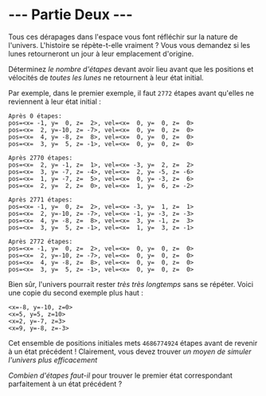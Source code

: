 # --- Partie Deux ---

Tous ces dérapages dans l'espace vous font réfléchir sur la nature de l'univers. L'histoire se répète-t-elle vraiment ? Vous vous demandez si les lunes retourneront un jour à leur emplacement d'origine.

Déterminez *le nombre d'étapes* devant avoir lieu avant que les positions et vélocités de *toutes les lunes* ne retournent à leur état initial.

Par exemple, dans le premier exemple, il faut `2772` étapes avant qu'elles ne reviennent à leur état initial :

```
Après 0 étapes:
pos=<x= -1, y=  0, z=  2>, vel=<x=  0, y=  0, z=  0>
pos=<x=  2, y=-10, z= -7>, vel=<x=  0, y=  0, z=  0>
pos=<x=  4, y= -8, z=  8>, vel=<x=  0, y=  0, z=  0>
pos=<x=  3, y=  5, z= -1>, vel=<x=  0, y=  0, z=  0>

Après 2770 étapes:
pos=<x=  2, y= -1, z=  1>, vel=<x= -3, y=  2, z=  2>
pos=<x=  3, y= -7, z= -4>, vel=<x=  2, y= -5, z= -6>
pos=<x=  1, y= -7, z=  5>, vel=<x=  0, y= -3, z=  6>
pos=<x=  2, y=  2, z=  0>, vel=<x=  1, y=  6, z= -2>

Après 2771 étapes:
pos=<x= -1, y=  0, z=  2>, vel=<x= -3, y=  1, z=  1>
pos=<x=  2, y=-10, z= -7>, vel=<x= -1, y= -3, z= -3>
pos=<x=  4, y= -8, z=  8>, vel=<x=  3, y= -1, z=  3>
pos=<x=  3, y=  5, z= -1>, vel=<x=  1, y=  3, z= -1>

Après 2772 étapes:
pos=<x= -1, y=  0, z=  2>, vel=<x=  0, y=  0, z=  0>
pos=<x=  2, y=-10, z= -7>, vel=<x=  0, y=  0, z=  0>
pos=<x=  4, y= -8, z=  8>, vel=<x=  0, y=  0, z=  0>
pos=<x=  3, y=  5, z= -1>, vel=<x=  0, y=  0, z=  0>
```

Bien sûr, l'univers pourrait rester *très très longtemps* sans se répéter. Voici une copie du second exemple plus haut :

```
<x=-8, y=-10, z=0>
<x=5, y=5, z=10>
<x=2, y=-7, z=3>
<x=9, y=-8, z=-3>
```

Cet ensemble de positions initiales mets `4686774924` étapes avant de revenir à un état précédent ! Clairement, vous devez trouver *un moyen de simuler l'univers plus efficacement*

*Combien d'étapes faut-il* pour trouver le premier état correspondant parfaitement à un état précédent ?